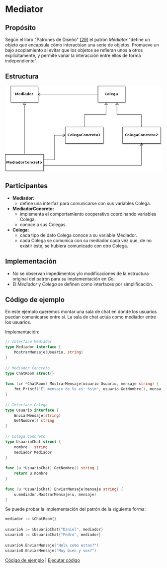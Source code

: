 # Mediator

## Propósito

Según el libro "Patrones de Diseño" [\[29\]](../../../recursos.md) el patrón _Mediator_ "define un objeto que encapsula cómo interactúan una serie de objetos. Promueve un bajo acoplamiento al evitar que los objetos se refieran unos a otros explícitamente, y permite variar la interacción entre ellos de forma independiente".

## Estructura

![](../../../.gitbook/assets/mediator.png)

## Participantes

* **Mediador:**
  * define una interfaz para comunicarse con sus variables Colega.
* **MediadorConcreto:**
  * implementa el comportamiento cooperativo coordinando variables Colega.
  * conoce a sus Colegas.
* **Colega:**
  * cada tipo de dato Colega conoce a su variable Mediador.
  * cada Colega se comunica con su mediador cada vez que, de no existir éste, se hubiera comunicado con otro Colega.

## Implementación

* No se observan impedimentos y/o modificaciones de la estructura original del patrón para su implementación en _Go_.
* El _Mediador_ y _Colega_ se definen como interfaces por simplificación.

## Código de ejemplo

En este ejemplo queremos montar una sala de chat en donde los usuarios puedan comunicarse entre sí. La sala de chat actúa como mediador entre los usuarios.

Implementación:

```go
// Interface Mediador
type Mediador interface {
    MostrarMensaje(Usuario, string)
}

// Mediador Concreto
type ChatRoom struct{}

func (cr *ChatRoom) MostrarMensaje(usuario Usuario, mensaje string) {
    fmt.Printf("El mensaje de %s es: %s\n", usuario.GetNombre(), mensaje)
}

// Interface Colega
type Usuario interface {
    EnviarMensaje(string)
    GetNombre() string
}

// Colega Concreto
type UsuarioChat struct {
    nombre   string
    mediador Mediador
}

func (u *UsuarioChat) GetNombre() string {
    return u.nombre
}

func (u *UsuarioChat) EnviarMensaje(mensaje string) {
    u.mediador.MostrarMensaje(u, mensaje)
}
```

Se puede probar la implementación del patrón de la siguiente forma:

```go
mediador := &ChatRoom{}

usuarioA := &UsuarioChat{"Daniel", mediador}
usuarioB := &UsuarioChat{"Pedro", mediador}

usuarioA.EnviarMensaje("Hola como estas?")
usuarioB.EnviarMensaje("Muy bien y vos?")
```

[Código de ejemplo](https://github.com/danielspk/designpatternsingo/tree/master/patrones/comportamiento/mediator) \| [Ejecutar código](https://play.golang.org/p/PWO1HBJYjPx)

